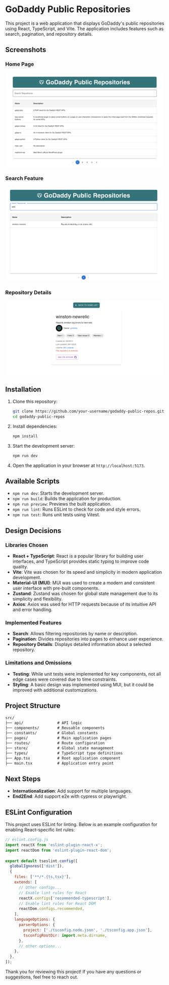 # GoDaddy Public Repositories

This project is a web application that displays GoDaddy's public repositories using React, TypeScript, and Vite. The application includes features such as search, pagination, and repository details.

## Screenshots

### Home Page
![Home Page](public/home.png "Home Page")

### Search Feature
![Search Feature](public/search.png "Search Feature")

### Repository Details
![Repository Details](public/detail.png "Repository Details")

## Installation

1. Clone this repository:
   ```bash
   git clone https://github.com/your-username/godaddy-public-repos.git
   cd godaddy-public-repos
   ```

2. Install dependencies:
   ```bash
   npm install
   ```

3. Start the development server:
   ```bash
   npm run dev
   ```

4. Open the application in your browser at `http://localhost:5173`.

## Available Scripts

- `npm run dev`: Starts the development server.
- `npm run build`: Builds the application for production.
- `npm run preview`: Previews the built application.
- `npm run lint`: Runs ESLint to check for code and style errors.
- `npm run test`: Runs unit tests using Vitest.

## Design Decisions

### Libraries Chosen

- **React + TypeScript**: React is a popular library for building user interfaces, and TypeScript provides static typing to improve code quality.
- **Vite**: Vite was chosen for its speed and simplicity in modern application development.
- **Material-UI (MUI)**: MUI was used to create a modern and consistent user interface with pre-built components.
- **Zustand**: Zustand was chosen for global state management due to its simplicity and flexibility.
- **Axios**: Axios was used for HTTP requests because of its intuitive API and error handling.

### Implemented Features

- **Search**: Allows filtering repositories by name or description.
- **Pagination**: Divides repositories into pages to enhance user experience.
- **Repository Details**: Displays detailed information about a selected repository.

### Limitations and Omissions

- **Testing**: While unit tests were implemented for key components, not all edge cases were covered due to time constraints.
- **Styling**: A basic design was implemented using MUI, but it could be improved with additional customizations.

## Project Structure

```
src/
├── api/               # API logic
├── components/        # Reusable components
├── constants/         # Global constants
├── pages/             # Main application pages
├── routes/            # Route configuration
├── store/             # Global state management
├── types/             # TypeScript type definitions
├── App.tsx            # Root application component
├── main.tsx           # Application entry point
```

## Next Steps

- **Internationalization**: Add support for multiple languages.
- **End2End**: Add support e2e with cypress or playwright.

## ESLint Configuration

This project uses ESLint for linting. Below is an example configuration for enabling React-specific lint rules:

```js
// eslint.config.js
import reactX from 'eslint-plugin-react-x';
import reactDom from 'eslint-plugin-react-dom';

export default tseslint.config([
  globalIgnores(['dist']),
  {
    files: ['**/*.{ts,tsx}'],
    extends: [
      // Other configs...
      // Enable lint rules for React
      reactX.configs['recommended-typescript'],
      // Enable lint rules for React DOM
      reactDom.configs.recommended,
    ],
    languageOptions: {
      parserOptions: {
        project: ['./tsconfig.node.json', './tsconfig.app.json'],
        tsconfigRootDir: import.meta.dirname,
      },
      // other options...
    },
  },
]);
```

Thank you for reviewing this project! If you have any questions or suggestions, feel free to reach out.
